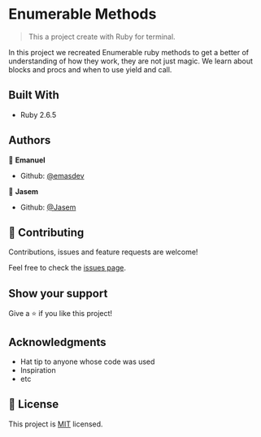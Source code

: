 # Enumerable Methods

> This a project create with Ruby for terminal.

In this project we recreated Enumerable ruby methods to get a better of understanding of how they work, they are not just magic.
We learn about blocks and procs and when to use yield and call.

## Built With

- Ruby 2.6.5

## Authors

👤 **Emanuel**

- Github: [@emasdev](https://github.com/emasdev)

👤 **Jasem**

- Github: [@Jasem](https://github.com/JasemDuncan)

## 🤝 Contributing

Contributions, issues and feature requests are welcome!

Feel free to check the [issues page](https://github.com/emasdev/Bubble-Sort/issues).

## Show your support

Give a ⭐️ if you like this project!

## Acknowledgments

- Hat tip to anyone whose code was used
- Inspiration
- etc

## 📝 License

This project is [MIT](lic.url) licensed.
